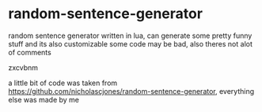 # random-sentence-generator

random sentence generator written in lua, can generate some pretty funny stuff and its also customizable
some code may be bad, also theres not alot of comments

zxcvbnm

a little bit of code was taken from https://github.com/nicholascjones/random-sentence-generator, everything else was made by me
